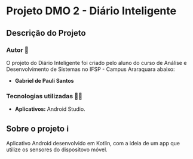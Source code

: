 # Projeto DMO 2 - Diário Inteligente

## Descrição do Projeto

### Autor 👤

O projeto do Diário Inteligente foi criado pelo aluno do curso de Análise e Desenvolvimento de Sistemas no IFSP - Campus Araraquara abaixo:
- **Gabriel de Pauli Santos**

### Tecnologias utilizadas 👩‍💻

- **Aplicativos:** Android Studio.


## Sobre o projeto ℹ️

Aplicativo Android desenvolvido em Kotlin, com a ideia de um app que utilize os sensores do dispositovo móvel.
